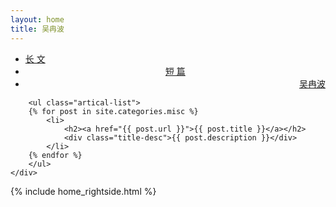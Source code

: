 ```yaml
---
layout: home
title: 吴冉波
---
```


<div class="index-content misc clearfix">
    <div class="section">


<ul class="artical-cate">
    <li ><a href="/"><span>长 文</span></a></li>
    <li  class="on"  style="text-align:center"><a href="/misc"><span>短 篇</span></a></li>
    <li  style="text-align:right"><a href="/profile"><span>吴冉波</span></a></li>
</ul>

<div class="cate-bar"><span id="cateBar"></span></div>

        <ul class="artical-list">
        {% for post in site.categories.misc %}
            <li>
                <h2><a href="{{ post.url }}">{{ post.title }}</a></h2>
                <div class="title-desc">{{ post.description }}</div>
            </li>
        {% endfor %}
        </ul>
    </div>
  {% include home_rightside.html %}
    </div>
</div>
